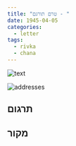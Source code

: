 ```yaml
---
title: "טרם תורגם - "
date: 1945-04-05
categories:
  - letter
tags:
  - rivka
  - chana
---
```


![text](/pupko-papers/assets/images/1945-04-05-content.jpg)

![addresses](/pupko-papers/assets/images/1945-04-05-addresses.jpg)

## תרגום


## מקור
